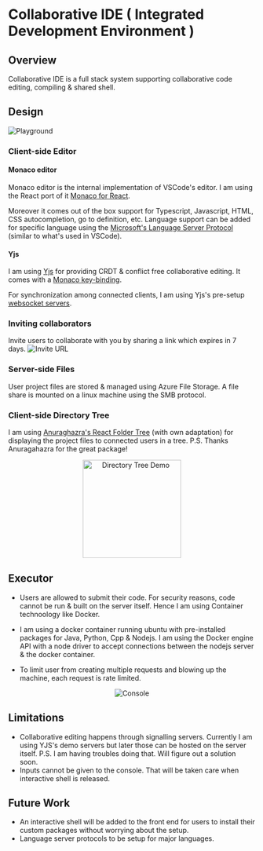 
# Collaborative IDE ( Integrated Development Environment )
## Overview
Collaborative IDE is a full stack system supporting collaborative code editing, compiling & shared shell.

## Design

![Playground](https://objectstorage.ap-mumbai-1.oraclecloud.com/n/bmqamdn4fuln/b/collaborative-ide-bucket/o/github-resources%2FPlayground.png)

### Client-side Editor
####  Monaco editor
Monaco editor is the internal implementation of VSCode's editor. I am using the React port of it [Monaco for React](https://www.npmjs.com/package/@monaco-editor/react#monaco-instance).

Moreover it comes out of the box support for Typescript, Javascript, HTML, CSS autocompletion, go to definition, etc. 
Language support can be added for specific language using the [Microsoft's Language Server Protocol](https://microsoft.github.io/language-server-protocol/) (similar to what's used in VSCode).

#### Yjs
I am using [Yjs](https://yjs.dev/) for providing CRDT & conflict free collaborative editing. It comes with a [Monaco key-binding](https://github.com/yjs/y-monaco).

For synchronization among connected clients, I am using Yjs's pre-setup [websocket servers](https://github.com/yjs/y-websocket/).

### Inviting collaborators
Invite users to collaborate with you by sharing a link which expires in 7 days.
![Invite URL](https://objectstorage.ap-mumbai-1.oraclecloud.com/n/bmqamdn4fuln/b/collaborative-ide-bucket/o/github-resources/Invite.png)


### Server-side Files 
User project files are stored & managed using Azure File Storage. A file share is mounted on a linux machine using the SMB protocol.

### Client-side Directory Tree
I am using [Anuraghazra's React Folder Tree](https://github.com/anuraghazra/react-folder-tree)  (with own adaptation) for displaying the project files to connected users in a tree. P.S. Thanks Anuragahazra for the great package!
<p align='center'>
<img src="https://objectstorage.ap-mumbai-1.oraclecloud.com/n/bmqamdn4fuln/b/collaborative-ide-bucket/o/github-resources%2FDirectory%20Tree.png" alt="Directory Tree Demo" width="200"/>
</p>
 
## Executor
- Users are allowed to submit their code. For security reasons, code cannot be run & built on the server itself. Hence I am using Container technoology like Docker.

- I am using a docker container running ubuntu with pre-installed packages for Java, Python, Cpp & Nodejs.
I am using the Docker engine API with a node driver to accept connections between the nodejs server & the docker container.

- To limit user from creating multiple requests and blowing up the machine, each request is rate limited.
<p align='center'>
<img src='https://objectstorage.ap-mumbai-1.oraclecloud.com/n/bmqamdn4fuln/b/collaborative-ide-bucket/o/github-resources%2FConsole.png' alt='Console'/>
</p>

## Limitations
- Collaborative editing happens through signalling servers. Currently I am using YJS's demo servers but later those can be hosted on the server itself. P.S. I am having troubles doing that. Will figure out a solution soon.
- Inputs cannot be given to the console. That will be taken care when interactive shell is released.

## Future Work
- An interactive shell will be added to the front end for users to install their custom packages without worrying about the setup.
- Language server protocols to be setup for major languages.
